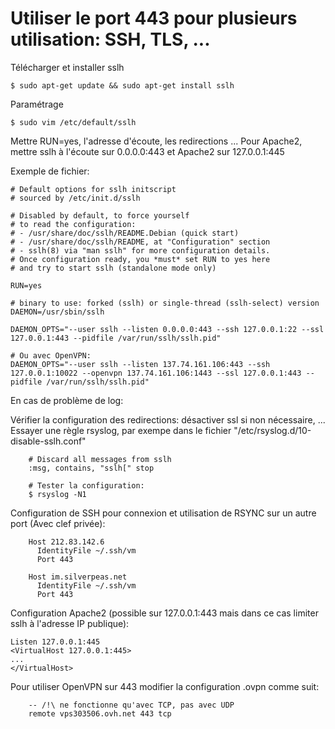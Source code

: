 # Utiliser le port 443 pour plusieurs utilisation: SSH, TLS, ...

Télécharger et installer sslh

    $ sudo apt-get update && sudo apt-get install sslh

Paramétrage
    
    $ sudo vim /etc/default/sslh

Mettre RUN=yes, l'adresse d'écoute, les redirections ...
Pour Apache2, mettre sslh à l'écoute sur 0.0.0.0:443 et Apache2 sur 127.0.0.1:445

Exemple de fichier:

    # Default options for sslh initscript
    # sourced by /etc/init.d/sslh

    # Disabled by default, to force yourself
    # to read the configuration:
    # - /usr/share/doc/sslh/README.Debian (quick start)
    # - /usr/share/doc/sslh/README, at "Configuration" section
    # - sslh(8) via "man sslh" for more configuration details.
    # Once configuration ready, you *must* set RUN to yes here
    # and try to start sslh (standalone mode only)

    RUN=yes

    # binary to use: forked (sslh) or single-thread (sslh-select) version
    DAEMON=/usr/sbin/sslh

    DAEMON_OPTS="--user sslh --listen 0.0.0.0:443 --ssh 127.0.0.1:22 --ssl 127.0.0.1:443 --pidfile /var/run/sslh/sslh.pid"

	# Ou avec OpenVPN:
	DAEMON_OPTS="--user sslh --listen 137.74.161.106:443 --ssh 127.0.0.1:10022 --openvpn 137.74.161.106:1443 --ssl 127.0.0.1:443 --pidfile /var/run/sslh/sslh.pid"

En cas de problème de log:

Vérifier la configuration des redirections: désactiver ssl si non nécessaire, ...
Essayer une règle rsyslog, par exempe dans le fichier "/etc/rsyslog.d/10-disable-sslh.conf"
    
        # Discard all messages from sslh
        :msg, contains, "sslh[" stop 

        # Tester la configuration:
        $ rsyslog -N1


Configuration de SSH pour connexion et utilisation de RSYNC sur un autre port (Avec clef privée):

		Host 212.83.142.6
		  IdentityFile ~/.ssh/vm
		  Port 443
		
		Host im.silverpeas.net
		  IdentityFile ~/.ssh/vm
		  Port 443


Configuration Apache2 (possible sur 127.0.0.1:443 mais dans ce cas limiter sslh à l'adresse IP publique):
    
    Listen 127.0.0.1:445
    <VirtualHost 127.0.0.1:445>
    ...
    </VirtualHost>
    

Pour utiliser OpenVPN sur 443 modifier la configuration .ovpn comme suit:

		-- /!\ ne fonctionne qu'avec TCP, pas avec UDP
		remote vps303506.ovh.net 443 tcp


